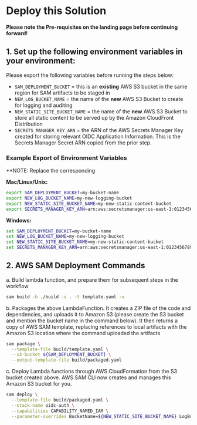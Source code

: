 # Deploy this Solution

**Please note the Pre-requisites on the landing page before continuing forward!**

## 1. Set up the following environment variables in your environment:

Please export the following variables before running the steps below:
- `SAM_DEPLOYMENT_BUCKET` = this is an **existing** AWS S3 bucket in the same region for SAM artifacts to be staged in
- `NEW_LOG_BUCKET_NAME` = the name of the **new** AWS S3 Bucket to create for logging and auditing
- `NEW_STATIC_SITE_BUCKET_NAME` = the name of the **new** AWS S3 Bucket to store all static content to be served up by the Amazon CloudFront Distribution
- `SECRETS_MANAGER_KEY_ARN` = the ARN of the AWS Secrets Manager Key created for storing relevant OIDC Application Information. This is the Secrets Manager Secret ARN copied from the prior step.

### Example Export of Environment Variables

**NOTE: Replace the corresponding 

**Mac/Linux/Unix:**

```sh
export SAM_DEPLOYMENT_BUCKET=my-bucket-name
export NEW_LOG_BUCKET_NAME=my-new-logging-bucket
export NEW_STATIC_SITE_BUCKET_NAME=my-new-static-content-bucket
export SECRETS_MANAGER_KEY_ARN=arn:aws:secretsmanager:us-east-1:012345678910:secret:secretName
```

**Windows:**

```cmd
set SAM_DEPLOYMENT_BUCKET=my-bucket-name
set NEW_LOG_BUCKET_NAME=my-new-logging-bucket
set NEW_STATIC_SITE_BUCKET_NAME=my-new-static-content-bucket
set SECRETS_MANAGER_KEY_ARN=arn:aws:secretsmanager:us-east-1:012345678910:secret:secretName
```

## 2. AWS SAM Deployment Commands
  a. Build lambda function, and prepare them for subsequent steps in the workflow
  
```sh
sam build -b ./build -s . -t template.yaml -u
```

  b. Packages the above LambdaFunction. It creates a ZIP file of the code and dependencies, and uploads it to Amazon S3 (please create the S3 bucket and mention the bucket name in the command below). It then returns a copy of AWS SAM template, replacing references to local artifacts with the Amazon S3 location where the command uploaded the artifacts

  ```sh
sam package \
    --template-file build/template.yaml \
    --s3-bucket ${SAM_DEPLOYMENT_BUCKET} \
    --output-template-file build/packaged.yaml
```

  c. Deploy Lambda functions through AWS CloudFormation from the S3 bucket created above. AWS SAM CLI now creates and manages this Amazon S3 bucket for you.

  ```sh
sam deploy \
    --template-file build/packaged.yaml \
    --stack-name oidc-auth \
    --capabilities CAPABILITY_NAMED_IAM \
	--parameter-overrides BucketName=${NEW_STATIC_SITE_BUCKET_NAME} LogBucketName=${NEW_LOG_BUCKET_NAME} SecretKeyArn=${SECRETS_MANAGER_KEY_ARN}
```